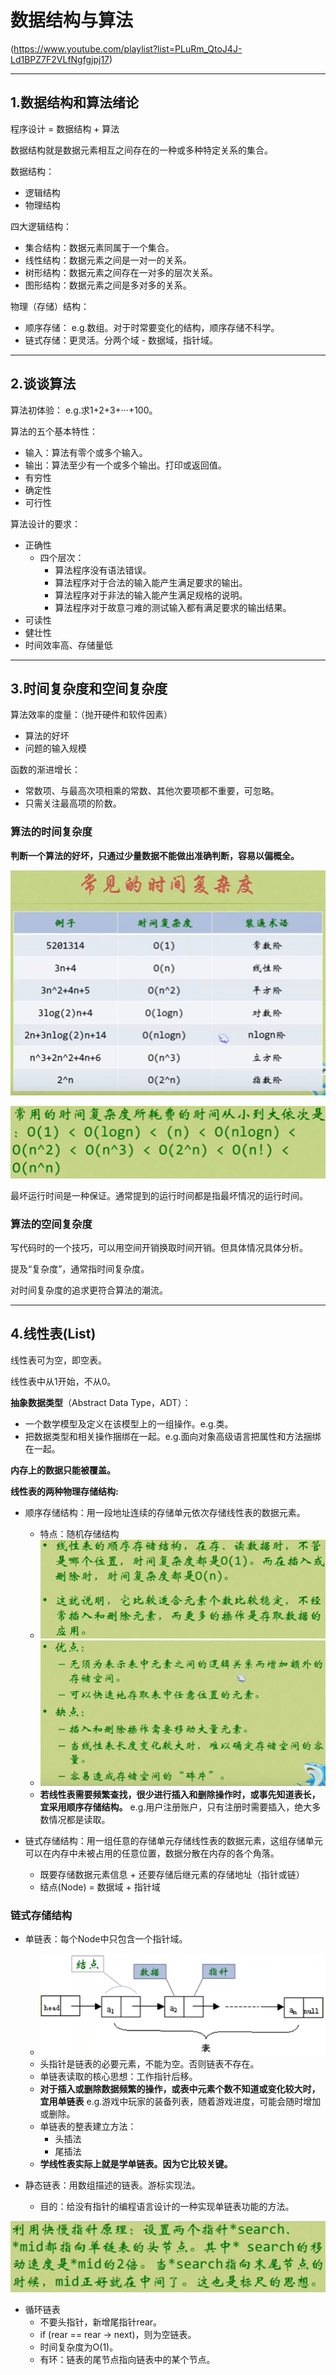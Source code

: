 # 数据结构与算法
(https://www.youtube.com/playlist?list=PLuRm_QtoJ4J-Ld1BPZ7F2VLfNgfgjpj17)

---

## 1.数据结构和算法绪论

程序设计 = 数据结构 + 算法

数据结构就是数据元素相互之间存在的一种或多种特定关系的集合。

数据结构：

- 逻辑结构
- 物理结构

四大逻辑结构：

- 集合结构：数据元素同属于一个集合。
- 线性结构：数据元素之间是一对一的关系。
- 树形结构：数据元素之间存在一对多的层次关系。
- 图形结构：数据元素之间是多对多的关系。

物理（存储）结构：

- 顺序存储： e.g.数组。对于时常要变化的结构，顺序存储不科学。
- 链式存储：更灵活。分两个域 - 数据域，指针域。

---

## 2.谈谈算法

算法初体验： e.g.求1+2+3+···+100。


算法的五个基本特性：

- 输入：算法有零个或多个输入。
- 输出：算法至少有一个或多个输出。打印或返回值。
- 有穷性
- 确定性
- 可行性

算法设计的要求：

- 正确性
	- 四个层次：
		- 算法程序没有语法错误。
		- 算法程序对于合法的输入能产生满足要求的输出。
		- 算法程序对于非法的输入能产生满足规格的说明。
		- 算法程序对于故意刁难的测试输入都有满足要求的输出结果。
- 可读性
- 健壮性
- 时间效率高、存储量低

---

## 3.时间复杂度和空间复杂度

算法效率的度量：（抛开硬件和软件因素）

- 算法的好坏
- 问题的输入规模

函数的渐进增长：

- 常数项、与最高次项相乘的常数、其他次要项都不重要，可忽略。
- 只需关注最高项的阶数。

### 算法的时间复杂度

**判断一个算法的好坏，只通过少量数据不能做出准确判断，容易以偏概全。**

![常见的时间复杂度.png](img/常见的时间复杂度.png)

![常见的时间复杂度排序.png](img/常见的时间复杂度排序.png)

最坏运行时间是一种保证。通常提到的运行时间都是指最坏情况的运行时间。

### 算法的空间复杂度

写代码时的一个技巧，可以用空间开销换取时间开销。但具体情况具体分析。

提及“复杂度”，通常指时间复杂度。

对时间复杂度的追求更符合算法的潮流。

---

## 4.线性表(List)

线性表可为空，即空表。

线性表中从1开始，不从0。

**抽象数据类型**（Abstract Data Type，ADT）：

- 一个数学模型及定义在该模型上的一组操作。e.g.类。
- 把数据类型和相关操作捆绑在一起。e.g.面向对象高级语言把属性和方法捆绑在一起。

**内存上的数据只能被覆盖。**

**线性表的两种物理存储结构:**

- 顺序存储结构：用一段地址连续的存储单元依次存储线性表的数据元素。
	- 特点：随机存储结构
	- ![线性表顺序存储结构的特点.png](img/线性表顺序存储结构的特点.png)
	- ![线性表顺序存储结构的优缺点.png](img/线性表顺序存储结构的优缺点.png)
	- **若线性表需要频繁查找，很少进行插入和删除操作时，或事先知道表长，宜采用顺序存储结构。** e.g.用户注册账户，只有注册时需要插入，绝大多数情况都是读取。

- 链式存储结构：用一组任意的存储单元存储线性表的数据元素，这组存储单元可以在内存中未被占用的任意位置，数据分散在内存的各个角落。
	- 既要存储数据元素信息 + 还要存储后继元素的存储地址（指针或链）
	- 结点(Node) = 数据域 + 指针域 

### 链式存储结构

- 单链表：每个Node中只包含一个指针域。
	-  ![单链表.png](img/单链表.png)
	- 头指针是链表的必要元素，不能为空。否则链表不存在。
	- 单链表读取的核心思想：工作指针后移。
	- **对于插入或删除数据频繁的操作，或表中元素个数不知道或变化较大时，宜用单链表** e.g.游戏中玩家的装备列表，随着游戏进度，可能会随时增加或删除。
	- 单链表的整表建立方法：
		- 头插法
		- 尾插法
	- **学线性表实际上就是学单链表。因为它比较关键。**

- 静态链表：用数组描述的链表。游标实现法。
	- 目的：给没有指针的编程语言设计的一种实现单链表功能的方法。

![快慢指针原理.png](img/快慢指针原理.png)

- 循环链表
	- 不要头指针，新增尾指针rear。
	- if (rear == rear -> next)，则为空链表。
	- 时间复杂度为O(1)。
	- 有环：链表的尾节点指向链表中的某个节点。